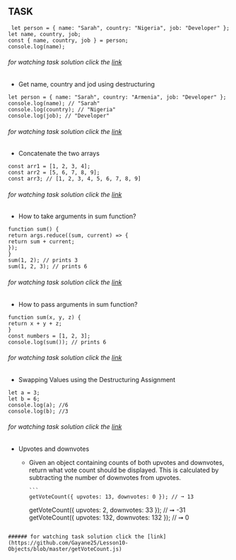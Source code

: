 ## TASK

```
 let person = { name: "Sarah", country: "Nigeria", job: "Developer" };
let name, country, job;
const { name, country, job } = person;
console.log(name);
```

###### for watching task solution click the [link](https://github.com/Gayane25/Lesson10-Objects/blob/master/1Task.js)

- Get name, country and jod using destructuring

```
let person = { name: "Sarah", country: "Armenia", job: "Developer" };
console.log(name); // "Sarah"
console.log(country); // "Nigeria"
console.log(job); // "Developer"
```

###### for watching task solution click the [link](https://github.com/Gayane25/Lesson10-Objects/blob/master/getNameCountryJob.js)

- Concatenate the two arrays

```
const arr1 = [1, 2, 3, 4];
const arr2 = [5, 6, 7, 8, 9];
const arr3; // [1, 2, 3, 4, 5, 6, 7, 8, 9]
```

###### for watching task solution click the [link](https://github.com/Gayane25/Lesson10-Objects/blob/master/ConcatArr.js)

- How to take arguments in sum function?

```
function sum() {
return args.reduce((sum, current) => {
return sum + current;
});
}
sum(1, 2); // prints 3
sum(1, 2, 3); // prints 6
```

###### for watching task solution click the [link](https://github.com/Gayane25/Lesson10-Objects/blob/master/takeArguments.js)

- How to pass arguments in sum function?

```
function sum(x, y, z) {
return x + y + z;
}
const numbers = [1, 2, 3];
console.log(sum()); // prints 6
```

###### for watching task solution click the [link](https://github.com/Gayane25/Lesson10-Objects/blob/master/passArguments.js)

- Swapping Values using the Destructuring Assignment

```
let a = 3;
let b = 6;
console.log(a); //6
console.log(b); //3
```

###### for watching task solution click the [link](https://github.com/Gayane25/Lesson10-Objects/blob/master/swapValues.js)

- Upvotes and downvotes

  - Given an object containing counts of both upvotes and downvotes, return what vote count should be displayed. This is calculated by subtracting the number of downvotes from upvotes.

        ```
        getVoteCount({ upvotes: 13, downvotes: 0 }); // ➞ 13

    getVoteCount({ upvotes: 2, downvotes: 33 }); // ➞ -31
    getVoteCount({ upvotes: 132, downvotes: 132 }); // ➞ 0

```

###### for watching task solution click the [link](https://github.com/Gayane25/Lesson10-Objects/blob/master/getVoteCount.js)
```

